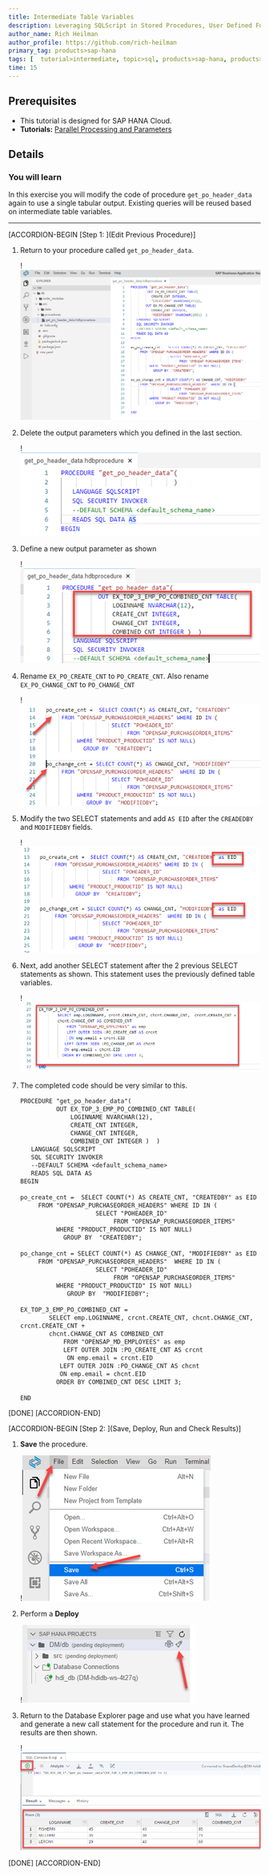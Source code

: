 ```yaml
---
title: Intermediate Table Variables
description: Leveraging SQLScript in Stored Procedures, User Defined Functions, and User Defined Libraries
author_name: Rich Heilman
author_profile: https://github.com/rich-heilman
primary_tag: products>sap-hana
tags: [  tutorial>intermediate, topic>sql, products>sap-hana, products>sap-hana-cloud, products>sap-business-application-studio]   
time: 15
---
```


## Prerequisites  
- This tutorial is designed for SAP HANA Cloud.
- **Tutorials:** [Parallel Processing and Parameters](hana-cloud-sqlscript-parallel)

## Details
### You will learn  
In this exercise you will modify the code of procedure `get_po_header_data` again to use a single tabular output. Existing queries will be reused based on intermediate table variables.

---

[ACCORDION-BEGIN [Step 1: ](Edit Previous Procedure)]

1. Return to your procedure called `get_po_header_data`.

    !![Existing Procedure](1_1.png)

2. Delete the output parameters which you defined in the last section.

    !![Define output](1_2.png)


3. Define a new output parameter as shown

    !![New output](1_3.png)


4. Rename `EX_PO_CREATE_CNT` to `PO_CREATE_CNT`. Also rename `EX_PO_CHANGE_CNT` to `PO_CHANGE_CNT`

    !![change name](1_4.png)


5. Modify the two SELECT statements and add `AS EID` after the `CREADEDBY` and `MODIFIEDBY` fields.

    !![modify select](1_5.png)

6. Next, add another SELECT statement after the 2 previous SELECT statements as shown. This statement uses the previously defined table variables.

    !![add another select](1_6.png)

7. The completed code should be very similar to this.

    ```
    PROCEDURE "get_po_header_data"(
              OUT EX_TOP_3_EMP_PO_COMBINED_CNT TABLE(
                  LOGINNAME NVARCHAR(12),
                  CREATE_CNT INTEGER,
                  CHANGE_CNT INTEGER,
                  COMBINED_CNT INTEGER )  )
       LANGUAGE SQLSCRIPT
       SQL SECURITY INVOKER
       --DEFAULT SCHEMA <default_schema_name>
       READS SQL DATA AS
    BEGIN

    po_create_cnt =  SELECT COUNT(*) AS CREATE_CNT, "CREATEDBY" as EID
         FROM "OPENSAP_PURCHASEORDER_HEADERS" WHERE ID IN (
                         SELECT "POHEADER_ID"
                              FROM "OPENSAP_PURCHASEORDER_ITEMS"
              WHERE "PRODUCT_PRODUCTID" IS NOT NULL)
                GROUP BY  "CREATEDBY";

    po_change_cnt = SELECT COUNT(*) AS CHANGE_CNT, "MODIFIEDBY" as EID
         FROM "OPENSAP_PURCHASEORDER_HEADERS"  WHERE ID IN (
                         SELECT "POHEADER_ID"
                              FROM "OPENSAP_PURCHASEORDER_ITEMS"
              WHERE "PRODUCT_PRODUCTID" IS NOT NULL)
                 GROUP BY  "MODIFIEDBY";

    EX_TOP_3_EMP_PO_COMBINED_CNT =
            SELECT emp.LOGINNAME, crcnt.CREATE_CNT, chcnt.CHANGE_CNT,  crcnt.CREATE_CNT +
            chcnt.CHANGE_CNT AS COMBINED_CNT
                FROM "OPENSAP_MD_EMPLOYEES" as emp
                LEFT OUTER JOIN :PO_CREATE_CNT AS crcnt
                 ON emp.email = crcnt.EID
               LEFT OUTER JOIN :PO_CHANGE_CNT AS chcnt
               ON emp.email = chcnt.EID
              ORDER BY COMBINED_CNT DESC LIMIT 3;

    END

    ```


[DONE]
[ACCORDION-END]

[ACCORDION-BEGIN [Step 2: ](Save, Deploy, Run and Check Results)]

1. **Save** the procedure.

    !![save Procedure](2_1.png)

2. Perform a **Deploy**

    !![deploy](2_2.png)

3. Return to the Database Explorer page and use what you have learned and generate a new call statement for the procedure and run it. The results are then shown.

    !![Results](2_3.png)


[DONE]
[ACCORDION-END]
